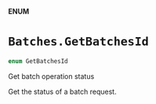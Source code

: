 **ENUM**

# `Batches.GetBatchesId`

```swift
enum GetBatchesId
```

Get batch operation status

Get the status of a batch request.
